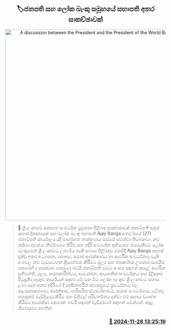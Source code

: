 <p align='center'><b><h2 align='center' title='A discussion between the President and the President of the World Bank Group'>🏷ජනපති සහ ලෝක බැංකු සමූහයේ සභාපති  අතර සාකච්ඡාවක්</h2></b></p>
<p align='center'><img src='https://helakuru.sgp1.cdn.digitaloceanspaces.com/esana/images/lib/anura-president-new-t.jpg' width='600' alt='A discussion between the President and the President of the World Bank Group'></p>

>📝 ශ්‍රී ලංකාවේ අනාගත සංවර්ධන ප්‍රමුඛතා පිළිබඳ සාකච්ඡාවක් ජනාධිපති අනුර කුමාර දිසානායක සහ ලෝක බැංකු සභාපති Ajay Banga ​අතර ඊයේ (27) ජනාධිපති කාර්යාලයේදී මාර්ගගත තාක්ෂණය ඔස්සේ පවත්වා තිබෙනවා.
නව රැකියා අවස්ථා නිර්මාණය කිරීම සහ ඉදිරි සංවර්ධන අභියෝග ජයගැනීමට ලෝක බැංකුවෙන් ශ්‍රී ලංකාවට ලබා දිය හැකි සහාය පිළිබඳව මෙහිදී Ajay Banga අදහස් දැක්වූ අතර අධ්‍යාපන, සෞඛ්‍ය, සමාජ ආරක්ෂණය හා ආර්ථික සංවර්ධනය වැනි අංශවල නව වැඩසටහන් ක්‍රියාත්මක කිරීමට මූල්‍ය සහ තාක්‍ෂණික උපකාර සැපයීම කෙරෙහි ද සාකච්ඡා කෙරුණු බවයි ජනාධිපති මාධ්‍ය අංශය සඳහන් කළේ.
ආර්ථික ප්‍රතිපත්ති, මූල්‍ය, තරගකාරීත්වය, ආයෝජන, ආයතනික සංවර්ධනය සහ දිළිඳුක​ම පිටුදැකීම ඇතුළු කාර්යයන් සඳහා මේ වන විට ලෝක බැංකුව ශ්‍රී ලංකාවට සහාය ලබා දෙන අතර ඉදිරියේ දී කෘෂිකාර්මික ක්ෂේත්‍රයේ ප්‍රවර්ධනය, ජල කළමනාකරණය, ආරක්ෂාව, පාරිසරික ස්ථාවරභාවය, සමාජ සංවර්ධනය, යටිතල පහසුකම් වැඩිදියුණු කිරීම සහ ඩිජිටල් පරිවර්තනය දක්වා එම සහාය ව්‍යාප්ත කිරීමට අපේක්ෂා කෙරෙන බවයි සඳහන් වැඩිදුරටත් සඳහන් වෙන්නේ.
අදාළ නිවේදනය පහතින්. 
 


<h3 align='right'><a href='https://www.helakuru.lk/esana/p/105543/'>📅 2024-11-28 13:25:19</a></h3>
